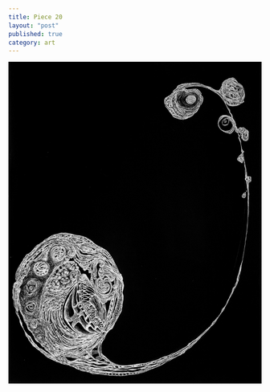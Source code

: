 ```yaml
---
title: Piece 20   
layout: "post"
published: true
category: art
---
```

![Piece 20](/assets/art/20.jpg)
